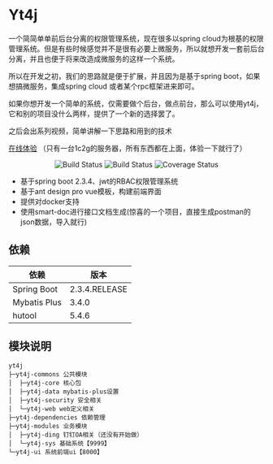 # Yt4j 

一个简简单单前后台分离的权限管理系统，现在很多以spring cloud为根基的权限管理系统。但是有些时候感觉并不是很有必要上微服务，所以就想开发一套前后台分离，并且也便于将来改造成微服务的这样一个系统。

所以在开发之初，我们的思路就是便于扩展，并且因为是基于spring boot，如果想搞微服务，集成spring cloud 或者某个rpc框架进来即可。

如果你想开发一个简单的系统，仅需要做个后台，做点前台，那么可以使用yt4j，它和别的项目没什么两样，提供了一个新的选择罢了。

之后会出系列视频，简单讲解一下思路和用到的技术

[在线体验](https://www.yt4j.cn/ui/) （只有一台1c2g的服务器，所有东西都在上面，体验一下就行了）

<p align="center">
 <img src="https://img.shields.io/badge/Yt4j-1.0.1-success.svg" alt="Build Status">
 <img src="https://img.shields.io/badge/antd%20vue%20pro-3.0.0-green.svg" alt="Build Status">
 <img src="https://img.shields.io/badge/spring%20boot-2.3.4-blue" alt="Coverage Status">
</p>


- 基于spring boot 2.3.4、jwt的RBAC权限管理系统
- 基于ant design pro vue模板，构建前端界面
- 提供对docker支持
- 使用smart-doc进行接口文档生成(惊喜的一个项目，直接生成postman的json数据，导入就行)



## 依赖


依赖 | 版本
---|---
Spring Boot |  2.3.4.RELEASE 
Mybatis Plus | 3.4.0
hutool | 5.4.6

## 模块说明

```
yt4j
├─yt4j-commons 公共模块
│  ├─yt4j-core 核心包
│  ├─yt4j-data mybatis-plus设置
│  ├─yt4j-security 安全相关
│  └─yt4j-web web定义相关
├─yt4j-dependencies 依赖管理
├─yt4j-modules 业务模块
│  ├─yt4j-ding 钉钉OA相关（还没有开始做）
│  └─yt4j-sys 基础系统【9999】
└─yt4j-ui 系统前端ui【8000】

```

